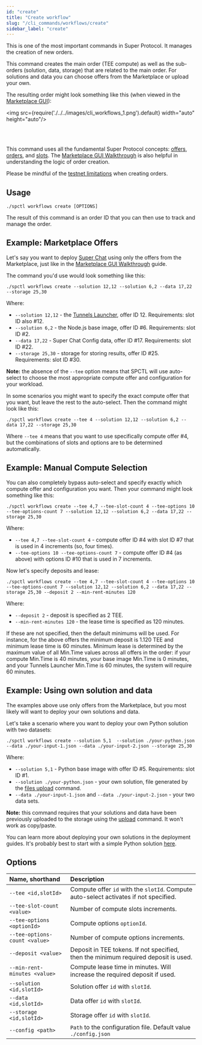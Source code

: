 ```yaml
---
id: "create"
title: "Create workflow"
slug: "/cli_commands/workflows/create"
sidebar_label: "create"
---
```


This is one of the most important commands in Super Protocol. It manages the creation of new orders.

This command creates the main order (TEE compute) as well as the sub-orders (solution, data, storage) that are related to the main order. For solutions and data you can choose offers from the Marketplace or upload your own.

The resulting order might look something like this (when viewed in the [Marketplace GUI](/developers/marketplace)):

<img src={require('./../../images/cli_workflows_1.png').default} width="auto" height="auto"/>

<br/>
<br/>

This command uses all the fundamental Super Protocol concepts: [offers](/developers/fundamentals/offers), [orders](/developers/fundamentals/orders), and [slots](/developers/fundamentals/slots). The [Marketplace GUI Walkthrough](/developers/marketplace/walkthrough) is also helpful in understanding the logic of order creation.

Please be mindful of the [testnet limitations](/testnet/limitations) when creating orders.

## Usage

```
./spctl workflows create [OPTIONS]
```

The result of this command is an order ID that you can then use to track and manage the order.

## Example: Marketplace Offers

Let's say you want to deploy [Super Chat](/developers/offers/superchat) using only the offers from the Marketplace, just like in the [Marketplace GUI Walkthrough](/developers/marketplace/walkthrough) guide.

The command you'd use would look something like this:

```
./spctl workflows create --solution 12,12 --solution 6,2 --data 17,22 --storage 25,30
```

Where:
* `--solution 12,12` - the [Tunnels Launcher](/developers/offers/launcher), offer ID 12. Requirements: slot ID also #12.
* `--solution 6,2` - the Node.js base image, offer ID #6. Requirements: slot ID #2.
* `--data 17,22` - Super Chat Config data, offer ID #17. Requirements: slot ID #22.
* `--storage 25,30` - storage for storing results, offer ID #25. Requirements: slot ID #30.

**Note:** the absence of the `--tee` option means that SPCTL will use auto-select to choose the most appropriate compute offer and configuration for your workload.

In some scenarios you might want to specify the exact compute offer that you want, but leave the rest to the auto-select. Then the command might look like this:

```
./spctl workflows create --tee 4 --solution 12,12 --solution 6,2 --data 17,22 --storage 25,30
```

Where `--tee 4` means that you want to use specifically compute offer #4, but the combinations of slots and options are to be determined automatically.

## Example: Manual Compute Selection

You can also completely bypass auto-select and specify exactly which compute offer and configuration you want. Then your command might look something like this:

```
./spctl workflows create --tee 4,7 --tee-slot-count 4 --tee-options 10 --tee-options-count 7 --solution 12,12 --solution 6,2 --data 17,22 --storage 25,30
```
Where:
* `--tee 4,7 --tee-slot-count 4` - compute offer ID #4 with slot ID #7 that is used in 4 increments (so, four times).
* `--tee-options 10 --tee-options-count 7` - compute offer ID #4 (as above) with options ID #10 that is used in 7 increments.

Now let's specify deposits and lease:

```
./spctl workflows create --tee 4,7 --tee-slot-count 4 --tee-options 10 --tee-options-count 7 --solution 12,12 --solution 6,2 --data 17,22 --storage 25,30 --deposit 2 --min-rent-minutes 120
```

Where:
* `--deposit 2` - deposit is specified as 2 TEE. 
* `--min-rent-minutes 120` - the lease time is specified as 120 minutes. 

If these are not specified, then the default minimums will be used. For instance, for the above offers the minimum deposit is 1.120 TEE and minimum lease time is 60 minutes. Minimum lease is determined by the maximum value of all Min.Time values across all offers in the order: if your compute Min.Time is 40 minutes, your base image Min.Time is 0 minutes, and your Tunnels Launcher Min.Time is 60 minutes, the system will require 60 minutes. 


## Example: Using own solution and data

The examples above use only offers from the Marketplace, but you most likely will want to deploy your own solutions and data. 

Let's take a scenario where you want to deploy your own Python solution with two datasets: 

```
./spctl workflows create --solution 5,1  --solution ./your-python.json --data ./your-input-1.json --data ./your-input-2.json --storage 25,30
```

Where:

* `--solution 5,1` - Python base image with offer ID #5. Requirements: slot ID #1.
* `--solution ./your-python.json` - your own solution, file generated by the [files upload](/developers/cli_commands/files/upload) command.
* `--data ./your-input-1.json` and `--data ./your-input-2.json` - your two data sets.

**Note:** this command requires that your solutions and data have been previously uploaded to the storage using the [upload](/developers/cli_commands/files/upload) command. It won't work as copy/paste.

You can learn more about deploying your own solutions in the deployment guides. It's probably best to start with a simple Python solution [here](/developers/deployment_guides/python).

## Options

|**Name, shorthand**|**Description**|
| :- | :- |
|`--tee <id,slotId>`|Compute offer `id` with the `slotId`. Compute auto-select activates if not specified.|
|`--tee-slot-count <value>`|Number of compute slots increments.|
|`--tee-options <optionId>`|Compute options `optionId`.|
|`--tee-options-count <value>`|Number of compute options increments.|
|`--deposit <value>`|Deposit in TEE tokens. If not specified, then the minimum required deposit is used.|
|`--min-rent-minutes <value>`|Compute lease time in minutes. Will increase the required deposit if used. |
|`--solution <id,slotId>`|Solution offer `id` with `slotId`.|
|`--data <id,slotId>`|Data offer `id` with `slotId`.|
|`--storage <id,slotId>`|Storage offer `id` with `slotId`.|
|`--config <path>`|`Path` to the configuration file. Default value `./config.json`|

